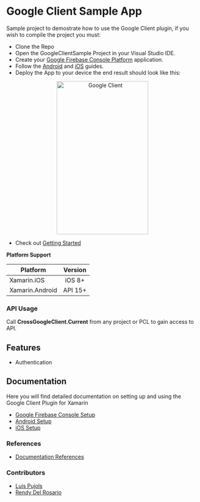 # Google Client Sample App

Sample project to demostrate how to use the Google Client plugin, if you wish to compile the project you must:
* Clone the Repo
* Open the GoogleClientSample Project in your Visual Studio IDE.
* Create your [Google Firebase Console Platform](GoogleClient/docs/GoogleFirebaseConsoleSetup.md) application.
* Follow the [Android](GoogleClient/docs/AndroidSetup.md) and [iOS](GoogleClient/docs/iOSSetup.md) guides.
* Deploy the App to your device the end result should look like this:

<p align="center">
<img src="https://github.com/CrossGeeks/GoogleClientPlugin/blob/master/GoogleClient/images/googleclient.gif" height="400" width="240" title="Google Client"/>
</p>

* Check out [Getting Started](../docs/GettingStarted.md)

**Platform Support**

|Platform|Version|
| ------------------- | :------------------: |
|Xamarin.iOS|iOS 8+|
|Xamarin.Android|API 15+|

### API Usage

Call **CrossGoogleClient.Current** from any project or PCL to gain access to API.

## Features

- Authentication

## Documentation

Here you will find detailed documentation on setting up and using the Google Client Plugin for Xamarin

* [Google Firebase Console Setup](../docs/GoogleFirebaseConsoleSetup.md) 
* [Android Setup](../docs//AndroidSetup.md)
* [iOS Setup](../docs/iOSSetup.md)

### References
* [Documentation References](../docs//References.md)

### Contributors

* [Luis Pujols](https://github.com/pujolsluis)
* [Rendy Del Rosario](https://github.com/rdelrosario)